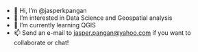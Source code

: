 - 👋 Hi, I’m @jasperkpangan
- 👀 I’m interested in Data Science and Geospatial analysis
- 🌱 I’m currently learning QGIS
- 📫 Send an e-mail to jasper.pangan@yahoo.com if you want to collaborate or chat!

<!---
jasperkpangan/jasperkpangan is a ✨ special ✨ repository because its `README.md` (this file) appears on your GitHub profile.
You can click the Preview link to take a look at your changes.
--->

